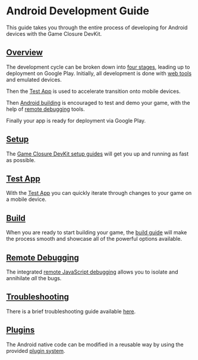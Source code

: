 # Android Development Guide

This guide takes you through the entire process of developing for Android devices with the Game Closure DevKit.

## [Overview](./android-stages.html)

The development cycle can be broken down into [four stages](./android-stages.html), leading up to deployment on Google Play.  Initially, all development is done with [web tools](../guide/install.html) and emulated devices.

Then the [Test App](./android-test-app.html) is used to accelerate transition onto mobile devices.

Then [Android building](./android-build.html) is encouraged to test and demo your game, with the help of [remote debugging](./android-remote-debug.html) tools.

Finally your app is ready for deployment via Google Play.

## [Setup](./android-setup.html)

The [Game Closure DevKit setup guides](./android-setup.html) will get you up and running as fast as possible.

## [Test App](./android-test-app.html)

With the [Test App](./android-test-app.html) you can quickly iterate through changes to your game on a mobile device.

## [Build](./android-build.html)

When you are ready to start building your game, the [build guide](./android-build.html) will make the process smooth and showcase all of the powerful options available.

## [Remote Debugging](./android-remote-debug.html)

The integrated [remote JavaScript debugging](./android-remote-debug.html) allows you to isolate and annihilate *all* the bugs.

## [Troubleshooting](./android-troubleshooting.html)

There is a brief troubleshooting guide available [here](./android-troubleshooting.html).

## [Plugins](./android-plugin.html)

The Android native code can be modified in a reusable way by using the provided [plugin system](./android-plugin.html).
